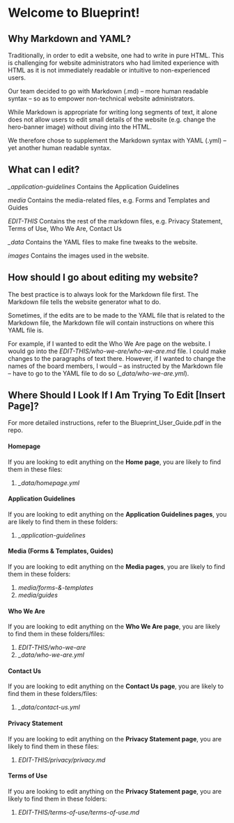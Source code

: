# Welcome to Blueprint! 

## Why Markdown and YAML?

Traditionally, in order to edit a website, one had to write in pure HTML. This is challenging for website administrators who had limited experience with HTML as it is not immediately readable or intuitive to non-experienced users. 

Our team decided to go with Markdown (.md) – more human readable syntax – so as to empower non-technical website administrators.

While Markdown is appropriate for writing long segments of text, it alone does not allow users to edit small details of the website (e.g. change the hero-banner image) without diving into the HTML.

We therefore chose to supplement the Markdown syntax with YAML (.yml) – yet another human readable syntax.
 

## What can I edit?

*_application-guidelines*
Contains the Application Guidelines

*media* 
Contains the media-related files, e.g. Forms and Templates and Guides

*EDIT-THIS* 
Contains the rest of the markdown files, e.g. Privacy Statement, Terms of Use, Who We Are, Contact Us

*_data* 
Contains the YAML files to make fine tweaks to the website.

*images*
Contains the images used in the website.

## How should I go about editing my website?

The best practice is to always look for the Markdown file first. The Markdown file tells the website generator what to do. 

Sometimes, if the edits are to be made to the YAML file that is related to the Markdown file, the Markdown file will contain instructions on where this YAML file is.

For example, if I wanted to edit the Who We Are page on the website. I would go into the *EDIT-THIS/who-we-are/who-we-are.md* file. I could make changes to the paragraphs of text there. However, if I wanted to change the names of the board members, I would – as instructed by the Markdown file – have to go to the YAML file to do so (*_data/who-we-are.yml*).


## Where Should I Look If I Am Trying To Edit [Insert Page]?

For more detailed instructions, refer to the Blueprint_User_Guide.pdf in the repo.

#### Homepage
If you are looking to edit anything on the **Home page**, you are likely to find them in these files:
1. *_data/homepage.yml*

#### Application Guidelines
If you are looking to edit anything on the **Application Guidelines pages**, you are likely to find them in these folders:
1. *_application-guidelines*

#### Media (Forms & Templates, Guides)
If you are looking to edit anything on the **Media pages**, you are likely to find them in these folders:
1. *media/forms-&-templates*
2. *media/guides*

#### Who We Are
If you are looking to edit anything on the **Who We Are page**, you are likely to find them in these folders/files:
1. *EDIT-THIS/who-we-are*
2. *_data/who-we-are.yml*

#### Contact Us
If you are looking to edit anything on the **Contact Us page**, you are likely to find them in these folders/files:
1. *_data/contact-us.yml*

#### Privacy Statement
If you are looking to edit anything on the **Privacy Statement page**, you are likely to find them in these files:
1. *EDIT-THIS/privacy/privacy.md*

#### Terms of Use
If you are looking to edit anything on the **Privacy Statement page**, you are likely to find them in these folders:
1. *EDIT-THIS/terms-of-use/terms-of-use.md*
